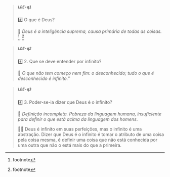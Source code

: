 >##### `LDE-q1`
>
>#️⃣ O que é Deus?
>
>👻 _Deus é a inteligência suprema, causa primária de todas as coisas._ [^4], [^5]

>##### `LDE-q2`
>
>#️⃣ 2. Que se deve entender por infinito?
>
>👻 _O que não tem começo nem fim: o desconhecido; tudo o que é desconhecido é infinito._”

>##### `LDE-q3`
>
>#️⃣ 3. Poder-se-ia dizer que Deus é o infinito?
>
>👻 _Definição incompleta. Pobreza da linguagem humana, insuficiente para definir o que está acima da linguagem dos homens_.
>
>👴🏻 Deus é infinito em suas perfeições, mas o infinito é uma abstração. Dizer que Deus é o infinito é tomar o atributo de uma coisa pela coisa mesma, é definir uma coisa que não está conhecida por uma outra que não o está mais do que a primeira.

[^4]: footnote
[^5]: footnote

